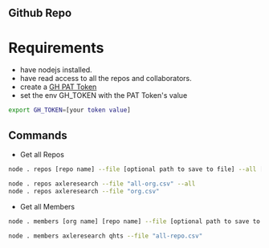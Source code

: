 ## Github Repo

# Requirements
- have nodejs installed.
- have read access to all the repos and collaborators.
- create a [GH PAT Token](https://docs.github.com/en/authentication/keeping-your-account-and-data-secure/creating-a-personal-access-token)
- set the env GH_TOKEN with the PAT Token's value
```sh
export GH_TOKEN=[your token value]
```

## Commands
- Get all Repos
```sh
node . repos [repo name] --file [optional path to save to file] --all [optional includes all the repo members]

node . repos axleresearch --file "all-org.csv" --all
node . repos axleresearch --file "org.csv"
```

- Get all Members
```sh
node . members [org name] [repo name] --file [optional path to save to file]

node . members axleresearch qhts --file "all-repo.csv"
```

